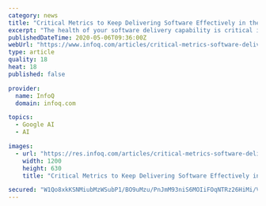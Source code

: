 ```yaml
---
category: news
title: "Critical Metrics to Keep Delivering Software Effectively in the \"New Normal\" World"
excerpt: "The health of your software delivery capability is critical in the ‘new normal’ world. This requires the ability to track a hierarchy of metrics. Our top five overall delivery health metrics include: Time to Value;"
publishedDateTime: 2020-05-06T09:36:00Z
webUrl: "https://www.infoq.com/articles/critical-metrics-software-delivery/"
type: article
quality: 18
heat: 18
published: false

provider:
  name: InfoQ
  domain: infoq.com

topics:
  - Google AI
  - AI

images:
  - url: "https://res.infoq.com/articles/critical-metrics-software-delivery/en/headerimage/critical-metrics-software-delivery-1588501346223.jpg"
    width: 1200
    height: 630
    title: "Critical Metrics to Keep Delivering Software Effectively in the \"New Normal\" World"

secured: "W1Qo8xkKSNMiubMzWSubP1/BO9uMzu/PnJmM93niS6MOIiFOqNTRz26HiMi/VfBzv+HJ4WNwoFIk0dBU4yzSGKK++DbwordkeE8MCV4GwVaKLX62NY+PW73nfRzsRSPnBere52v1iH1oP8EB5SDNu2Lf5Mx/PBYkkiJr0kRuF/aIXBkXbUQ4b1RpyRIY+SOCVGmAiR34wzLnIIMN2Pv9G0RvmSEiZwXlGF6pY4jmQ3TAU3JNpa1AVFFs4elOjm1a1+d4VpbGAx+8fBuEiAybgq7QHH3pzS/jP1hpquVlWUn6CNjMqLy40x/M2hFR/rmJsQhUehkc4fnI53Y2uWBtUNZlrA8chdDlSBPBKX5hjJb/PoFOF2SmIKunCGlQYVmqLb9m3qRvrFMFYF5wI1ZihF4IUNENCw+S2kkvVM2EvhwUKMfyPPb9tPyyijaH4cat0QlsUz6tmBiMO/TVcHuImBBiF5otVMOIsOhmF2pPI1I=;/YzqOyC9Inj44iytf2fE8g=="
---
```


